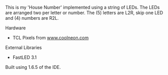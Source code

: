 This is my 'House Number' implemented using a string of LEDs. The LEDs are arranged two per letter or number. The (5) letters are L2R, skip one LED and (4) numbers are R2L.

Hardware
- TCL Pixels from www.coolneon.com

External Libraries
- FastLED 3.1

Built using 1.6.5 of the IDE.
